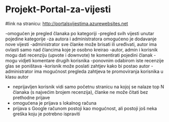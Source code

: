 # Projekt-Portal-za-vijesti
#link na stranicu: http://portalsvijestima.azurewebsites.net

-omogućen je pregled članaka po kategoriji
-pregled svih vijesti unutar pojedine kategorije
-za autora i administratora omogućeno je dodavanje nove vijesti
-administrator sve članke može brisati ili uređivati,
 autor ima ovlasti samo nad člancima koje je osobno kreirao
-autor, admin i korisnik mogu dati recenziju (upvote i downvote)
 te komentirati pojedini članak
-mogu vidjeti komentare drugih korisnika
-ponovnim odabirom iste recenzije glas se poništava
-korisnik može poslati zahtjev kako bi postao autor
-administrator ima mogućnost pregleda zahtjeva te promoviranja korisnika
 u klasu autor
- neprijavljen korisnik vidi samo početnu stranicu na kojoj se nalaze top N
  članaka (s najvećim brojem recenzija), članke ne može čitati bez prethodne prijave
- omogućena je prijava s lokalnog računa
- prijava s Google računom postoji kao mogućnost, ali postoji još
  neka greška koju je potrebno ispraviti
